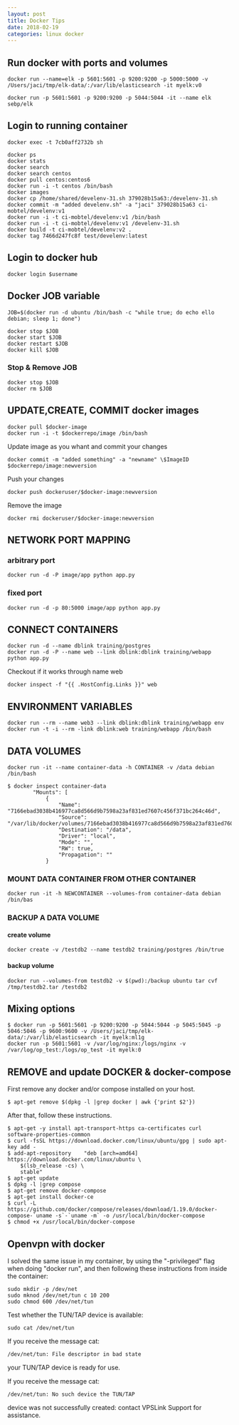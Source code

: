 ```yaml
---
layout: post
title: Docker Tips
date: 2018-02-19
categories: linux docker
---
```


## Run docker with ports and volumes

	docker run --name=elk -p 5601:5601 -p 9200:9200 -p 5000:5000 -v /Users/jaci/tmp/elk-data/:/var/lib/elasticsearch -it myelk:v0

	docker run -p 5601:5601 -p 9200:9200 -p 5044:5044 -it --name elk sebp/elk

## Login to running container

	docker exec -t 7cb0aff2732b sh

```
docker ps
docker stats
docker search
docker search centos
docker pull centos:centos6
docker run -i -t centos /bin/bash
docker images
docker cp /home/shared/develenv-31.sh 379028b15a63:/develenv-31.sh
docker commit -m "added develenv.sh" -a "jaci" 379028b15a63 ci-mobtel/develenv:v1
docker run -i -t ci-mobtel/develenv:v1 /bin/bash
docker run -i -t ci-mobtel/develenv:v1 /develenv-31.sh
docker build -t ci-mobtel/develenv:v2 .
docker tag 7466d247fc8f test/develenv:latest
```

## Login to docker hub

	docker login $username


## Docker JOB variable
 
```
JOB=$(docker run -d ubuntu /bin/bash -c "while true; do echo ello debian; sleep 1; done")

docker stop $JOB
docker start $JOB
docker restart $JOB
docker kill $JOB
```

### Stop & Remove JOB

```
docker stop $JOB
docker rm $JOB
```


## UPDATE,CREATE, COMMIT docker images

```
docker pull $docker-image
docker run -i -t $dockerrepo/image /bin/bash
```

Update image as you whant and commit your changes

```
docker commit -m "added something" -a "newname" \$ImageID $dockerrepo/image:newversion
```

Push your changes 

```
docker push dockeruser/$docker-image:newversion
```

Remove the image

```
docker rmi dockeruser/$docker-image:newversion
```

## NETWORK PORT MAPPING

### arbitrary port

	docker run -d -P image/app python app.py

### fixed port

	docker run -d -p 80:5000 image/app python app.py


## CONNECT CONTAINERS

```
docker run -d --name dblink training/postgres 
docker run -d -P --name web --link dblink:dblink training/webapp python app.py
```

Checkout if it works through name web

```
docker inspect -f "{{ .HostConfig.Links }}" web
```

## ENVIRONMENT VARIABLES

```
docker run --rm --name web3 --link dblink:dblink training/webapp env
docker run -t -i --rm -link dblink:web training/webapp /bin/bash
```

## DATA VOLUMES

```
docker run -it --name container-data -h CONTAINER -v /data debian /bin/bash
```

```
$ docker inspect container-data
        "Mounts": [
            {
                "Name": "7166ebad3038b416977ca8d566d9b7598a23af831ed7607c456f371bc264c46d",
                "Source": "/var/lib/docker/volumes/7166ebad3038b416977ca8d566d9b7598a23af831ed7607c456f371bc264c46d/_data",
                "Destination": "/data",
                "Driver": "local",
                "Mode": "",
                "RW": true,
                "Propagation": ""
            }
```

### MOUNT DATA CONTAINER FROM OTHER CONTAINER


	docker run -it -h NEWCONTAINER --volumes-from container-data debian /bin/bas

### BACKUP A DATA VOLUME

#### create volume

	docker create -v /testdb2 --name testdb2 training/postgres /bin/true 

#### backup volume

	docker run --volumes-from testdb2 -v $(pwd):/backup ubuntu tar cvf /tmp/testdb2.tar /testdb2


## Mixing options

```
$ docker run -p 5601:5601 -p 9200:9200 -p 5044:5044 -p 5045:5045 -p 5046:5046 -p 9600:9600 -v /Users/jaci/tmp/elk-data/:/var/lib/elasticsearch -it myelk:ml1g
docker run -p 5601:5601 -v /var/log/nginx:/logs/nginx -v /var/log/op_test:/logs/op_test -it myelk:0
```

## REMOVE and update DOCKER & docker-compose

First remove any docker and/or compose installed on your host.

	$ apt-get remove $(dpkg -l |grep docker | awk {'print $2'})

After that, follow these instructions.

```
$ apt-get -y install apt-transport-https ca-certificates curl software-properties-common
$ curl -fsSL https://download.docker.com/linux/ubuntu/gpg | sudo apt-key add -
$ add-apt-repository    "deb [arch=amd64] https://download.docker.com/linux/ubuntu \
    $(lsb_release -cs) \
    stable"
$ apt-get update
$ dpkg -l |grep compose
$ apt-get remove docker-compose
$ apt-get install docker-ce
$ curl -L https://github.com/docker/compose/releases/download/1.19.0/docker-compose-`uname -s`-`uname -m` -o /usr/local/bin/docker-compose
$ chmod +x /usr/local/bin/docker-compose
```
## Openvpn with docker

I solved the same issue in my container, by using the "-privileged" flag when doing "docker run", and then following these instructions from inside the container:

```
sudo mkdir -p /dev/net
sudo mknod /dev/net/tun c 10 200
sudo chmod 600 /dev/net/tun
```

Test whether the TUN/TAP device is available:

	sudo cat /dev/net/tun 

If you receive the message cat: 

	/dev/net/tun: File descriptor in bad state 

your TUN/TAP device is ready for use.

If you receive the message cat: 

	/dev/net/tun: No such device the TUN/TAP 

device was not successfully created: contact VPSLink Support for assistance.
